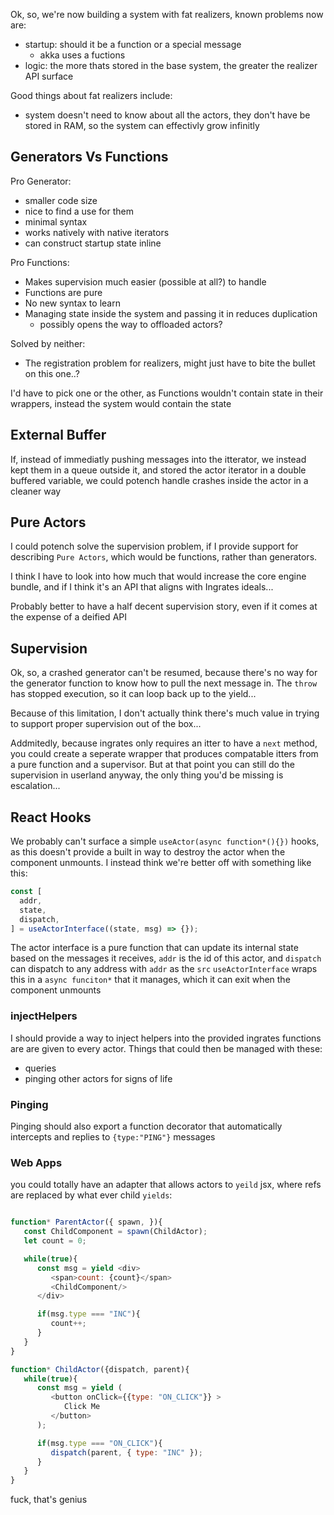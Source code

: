 Ok, so, we're now building a system with fat realizers, known problems now are:

- startup: should it be a function or a special message
  - akka uses a fuctions
- logic: the more thats stored in the base system, the greater the realizer API surface

Good things about fat realizers include:

- system doesn't need to know about all the actors, they don't have be stored in RAM, so the system can effectivly grow infinitly

## Generators Vs Functions

Pro Generator:

- smaller code size
- nice to find a use for them
- minimal syntax
- works natively with native iterators
- can construct startup state inline

Pro Functions:

- Makes supervision much easier (possible at all?) to handle
- Functions are pure
- No new syntax to learn
- Managing state inside the system and passing it in reduces duplication
  - possibly opens the way to offloaded actors?

Solved by neither:

- The registration problem for realizers, might just have to bite the bullet on this one..?

I'd have to pick one or the other, as Functions wouldn't contain state in their wrappers, instead the system would contain the state

## External Buffer

If, instead of immediatly pushing messages into the itterator, we instead kept them in a queue outside it, and stored the actor iterator in a double buffered variable, we could potench handle crashes inside the actor in a cleaner way

## Pure Actors

I could potench solve the supervision problem, if I provide support for describing `Pure Actors`, which would be functions, rather than generators.

I think I have to look into how much that would increase the core engine bundle, and if I think it's an API that aligns with Ingrates ideals...

Probably better to have a half decent supervision story, even if it comes at the expense of a deified API

## Supervision

Ok, so, a crashed generator can't be resumed, because there's no way for the generator function to know how to pull the next message in. The `throw` has stopped execution, so it can loop back up to the yield...

Because of this limitation, I don't actually think there's much value in trying to support proper supervision out of the box...

Addmitedly, because ingrates only requires an itter to have a `next` method, you could create a seperate wrapper that produces compatable itters from a pure function and a supervisor. But at that point you can still do the supervision in userland anyway, the only thing you'd be missing is escalation...

## React Hooks

We probably can't surface a simple `useActor(async function*(){})` hooks, as this doesn't provide a built in way to destroy the actor when the component unmounts.
I instead think we're better off with something like this:

```javascript
const [
  addr,
  state,
  dispatch,
] = useActorInterface((state, msg) => {});
```

The actor interface is a pure function that can update its internal state based on the messages it receives, `addr` is the id of this actor, and `dispatch` can dispatch to any address with `addr` as the `src`
`useActorInterface` wraps this in a `async funciton*` that it manages, which it can exit when the component unmounts

### injectHelpers

I should provide a way to inject helpers into the provided ingrates functions are are given to every actor. Things that could then be managed with these:

- queries
- pinging other actors for signs of life

### Pinging

Pinging should also export a function decorator that automatically intercepts and replies to `{type:"PING"}` messages

### Web Apps

you could totally have an adapter that allows actors to `yeild` jsx, where refs are replaced by what ever child `yields`:

```javascript

function* ParentActor({ spawn, }){
   const ChildComponent = spawn(ChildActor);
   let count = 0;

   while(true){
      const msg = yield <div>
         <span>count: {count}</span>
         <ChildComponent/>
      </div>

      if(msg.type === "INC"){
         count++;
      }
   }
}

function* ChildActor({dispatch, parent){
   while(true){
      const msg = yield (
         <button onClick={{type: "ON_CLICK"}} >
            Click Me
         </button>
      );

      if(msg.type === "ON_CLICK"){
         dispatch(parent, { type: "INC" });
      }
   }
}
```

fuck, that's genius
